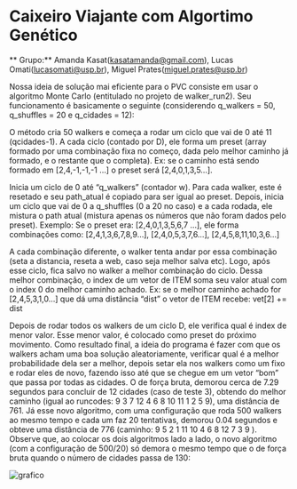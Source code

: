 # Caixeiro Viajante com Algortimo Genético
** Grupo:** Amanda Kasat(kasatamanda@gmail.com), Lucas Omati(lucasomati@usp.br), Miguel Prates(miguel.prates@usp.br)

Nossa ideia de solução mai eficiente para o PVC consiste em usar o algoritmo Monte Carlo (entitulado no projeto de walker_run2). Seu funcionamento é 
basicamente o seguinte (considerendo q_walkers = 50, q_shuffles = 20 e q_cidades = 12):

O método cria 50 walkers e começa a rodar um ciclo que vai de 0 até 11 (qcidades-1). A cada ciclo (contado por D), ele forma um preset (array formado 
por uma combinação fixa no começo, dada pelo melhor caminho já formado, e o restante que o completa). Ex: se o caminho está sendo formado em 
[2,4,-1,-1,-1 …] o preset será [2,4,0,1,3,5…].

Inicia um ciclo de 0 até “q_walkers” (contador w). Para cada walker, este é resetado e seu path_atual é copiado para ser igual ao preset. Depois, inicia
um ciclo que vai de 0 a q_shuffles (0 a 20 no caso) e a cada rodada, ele mistura o path atual (mistura apenas os números que não foram dados pelo preset).
Exemplo:
Se o preset era: [2,4,0,1,3,5,6,7 …], ele forma combinações como:
 [2,4,1,3,6,7,8,9…], [2,4,0,5,3,7,6…], [2,4,5,8,11,10,3,6…]
 
A cada combinação diferente, o walker tenta andar por essa combinação (seta a distancia, reseta a web, caso seja melhor salva etc). Logo, após esse ciclo,
fica salvo no walker a melhor combinação do ciclo. Dessa melhor combinação, o index de um vetor de ITEM soma seu valor atual com o index 0 do melhor 
caminho achado. Ex: se o melhor caminho achado for [2,4,5,3,1,0…] que dá uma distância “dist” o vetor de ITEM recebe: vet[2] += dist

Depois de rodar todos os walkers de um ciclo D, ele verifica qual é index de menor valor. Esse menor valor, é colocado como preset do próximo movimento.
Como resultado final, a ideia do programa é fazer com que os walkers acham uma boa solução aleatoriamente, verificar qual é a melhor probabilidade dela 
ser a melhor, depois setar ela nos walkers como um fixo e rodar eles de novo, fazendo isso até que se chegue em um vetor “bom” que passa por todas as 
cidades. O de força bruta, demorou cerca de 7.29 segundos para concluir de 12 cidades (caso de teste 3), obtendo do melhor caminho (igual ao runcodes: 
9 3 7 12 4 6 8 10 11 1 2 5 9), uma distância de 761. Já esse novo algoritmo, com uma configuração que roda 500 walkers ao mesmo tempo e cada um faz 20 
tentativas, demorou 0.04 segundos e obteve uma distância de 776 (caminho: 9 5 2 1 11 10 4 6 8 12 7 3 9 ). Observe que, ao colocar os dois algoritmos 
lado a lado, o novo algoritmo (com a configuração de 500/20) só demora o mesmo tempo que o de força bruta quando o número de cidades passa de 130:

![grafico](https://user-images.githubusercontent.com/100383925/211403385-8adf492d-bc8d-4278-a611-887f2e65a1d5.jpg)
